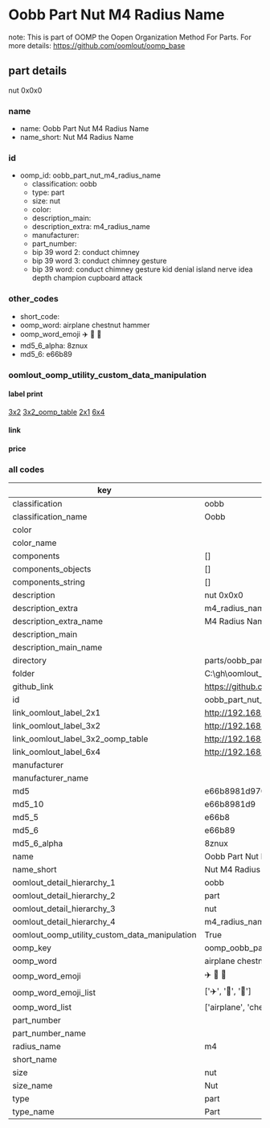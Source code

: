 # Oobb Part Nut M4 Radius Name  

note: This is part of OOMP the Oopen Organization Method For Parts. For more details: https://github.com/oomlout/oomp_base

##  part details
  



nut 0x0x0



### name
* name: Oobb Part Nut M4 Radius Name
* name_short: Nut M4 Radius Name
### id
* oomp_id: oobb_part_nut_m4_radius_name
  * classification: oobb
  * type: part
  * size: nut
  * color: 
  * description_main: 
  * description_extra: m4_radius_name
  * manufacturer: 
  * part_number: 
  * bip 39 word 2: conduct chimney
  * bip 39 word 3: conduct chimney gesture
  * bip 39 word: conduct chimney gesture kid denial island nerve idea depth champion cupboard attack

### other_codes
* short_code: 
* oomp_word: airplane chestnut hammer
* oomp_word_emoji :airplane: :chestnut: :hammer:
* md5_6_alpha: 8znux
* md5_6: e66b89






### oomlout_oomp_utility_custom_data_manipulation
#### label print
[3x2](http://192.168.1.245:1112/?label=oomp%208znux)
[3x2_oomp_table](http://192.168.1.108:1112/?label=oomp%208znux)
[2x1](http://192.168.1.242:1112/?label=oomp%208znux)
[6x4](http://192.168.1.55:1112/?label=oomp%208znux)    

#### link

                              

#### price







### all codes 
| key | value |  
| --- | --- |  
| classification | oobb |  
| classification_name | Oobb |  
| color |  |  
| color_name |  |  
| components | [] |  
| components_objects | [] |  
| components_string | [] |  
| description | nut 0x0x0 |  
| description_extra | m4_radius_name |  
| description_extra_name | M4 Radius Name |  
| description_main |  |  
| description_main_name |  |  
| directory | parts/oobb_part_nut_m4_radius_name |  
| folder | C:\gh\oomlout_oobb_version_4_generated_parts\parts\oobb_part_nut_m4_radius_name |  
| github_link | https://github.com/oomlout/oomlout_oomp_part_src/tree/main/parts/oobb_part_nut_m4_radius_name |  
| id | oobb_part_nut_m4_radius_name |  
| link_oomlout_label_2x1 | http://192.168.1.242:1112/?label=oomp%208znux |  
| link_oomlout_label_3x2 | http://192.168.1.245:1112/?label=oomp%208znux |  
| link_oomlout_label_3x2_oomp_table | http://192.168.1.108:1112/?label=oomp%208znux |  
| link_oomlout_label_6x4 | http://192.168.1.55:1112/?label=oomp%208znux |  
| manufacturer |  |  
| manufacturer_name |  |  
| md5 | e66b8981d970728dd99d37a4c2ca0176 |  
| md5_10 | e66b8981d9 |  
| md5_5 | e66b8 |  
| md5_6 | e66b89 |  
| md5_6_alpha | 8znux |  
| name | Oobb Part Nut M4 Radius Name |  
| name_short | Nut M4 Radius Name |  
| oomlout_detail_hierarchy_1 | oobb |  
| oomlout_detail_hierarchy_2 | part |  
| oomlout_detail_hierarchy_3 | nut |  
| oomlout_detail_hierarchy_4 | m4_radius_name |  
| oomlout_oomp_utility_custom_data_manipulation | True |  
| oomp_key | oomp_oobb_part_nut_m4_radius_name |  
| oomp_word | airplane chestnut hammer |  
| oomp_word_emoji | :airplane: :chestnut: :hammer: |  
| oomp_word_emoji_list | [':airplane:', ':chestnut:', ':hammer:'] |  
| oomp_word_list | ['airplane', 'chestnut', 'hammer'] |  
| part_number |  |  
| part_number_name |  |  
| radius_name | m4 |  
| short_name |  |  
| size | nut |  
| size_name | Nut |  
| type | part |  
| type_name | Part |  
